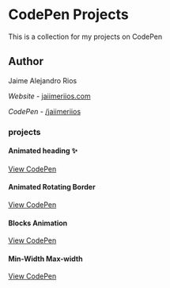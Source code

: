 # CodePen Projects
This is a collection for my projects on CodePen

## Author

Jaime Alejandro Rios

*Website* - [jaiimeriios.com](http://jaiimeriios.com)

*CodePen* - [/jaiimeriios](https://codepen.io/jaiimeriios/)

### projects

#### Animated heading :sparkles:
[View CodePen](https://codepen.io/jaiimeriios/pen/LBRWRx)

#### Animated Rotating Border
[View CodePen](https://codepen.io/jaiimeriios/pen/djpvoN)

#### Blocks Animation
[View CodePen](https://codepen.io/jaiimeriios/pen/oJNqaW)

#### Min-Width Max-width
[View CodePen](https://codepen.io/jaiimeriios/pen/OrJvao)
